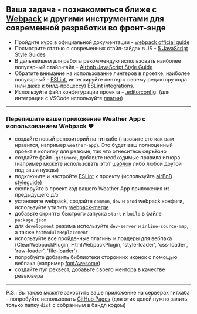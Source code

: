 Ваша задача - познакомиться ближе с [Webpack](https://webpack.js.org) и другими инструментами для современной разработки во фронт-энде
---
- Пройдите курс в официальной документации - [webpack official guide](https://webpack.js.org/guides/)
- Посмотрите статью о современных стайл-гайдах в JS - [5 JavaScript Style Guides](https://codeburst.io/5-javascript-style-guides-including-airbnb-github-google-88cbc6b2b7aa)
- В дальнейшем для работы рекоммендую использовать наиболее популярный стайл-гайд - [Airbnb JavaScript Style Guide](https://github.com/airbnb/javascript)
- Обратите внимание на использование линтеров в проетке, наиболее популярный - [ESLint](https://eslint.org/), интегрируйте линтер к своему редактору кода (или даже к билд-процессу) [ESLint integrations](https://eslint.org/docs/user-guide/integrations).
- Используйте файл конфигурации проекта - [.editorconfig](https://editorconfig.org/). (для интеграции с VSCode используйте [плагин](https://marketplace.visualstudio.com/items?itemName=EditorConfig.EditorConfig))
---
### Перепишите ваше приложение Weather App с использованием Webpack ❤
- создайте новый репозиторий на гитхабе (назовите его как вам нравится, например `weather-app`). Это будет ваш полноценный проект в копилку для резюме, так что отнеситесь серъёзно
- создайте файл `.gitinore`, добавьте необходимые правила игнора (например можете использовать этот [шаблон](https://gist.github.com/andreasonny83/b24e38b7772a3ea362d8e8d238d5a7bc) либо любой другой под ваши нужды)
- подключите и настройте [ESLint](https://eslint.org) к проекту (используйте [airBnB styleguide](https://github.com/airbnb/javascript))
- скопируйте в проект код вашего Weather App приложения из предыдущего д/з
- установите webpack, создайте `common`, `dev` и `prod` webpack конфиги, используйте утилиту [webpack-merge](https://github.com/survivejs/webpack-merge)
- добавьте скрипты быстрого запуска `start` и `build` в файле `package.json`
- для `development` режима используйте `dev-server` и `inline-source-map`, а также `hotModuleReplacement`
- используйте все пройденные плагины и лоадеры для вебпака (CleanWebpackPlugin, HtmlWebpackPlugin, 'style-loader', 'css-loader', 'raw-loader', 'file-loader')
- попробуйте добавить библиотеки сторонних иконок с помощью вебпака (например [fontAwesome](https://fontawesome.com/))
- создайте пул реквест, добавьте своего ментора в качестве ревьювера
---
P.S.: Вы также можете захостить ваше приложение на серверах гитхаба - попробуйте использовать [GitHub Pages](https://pages.github.com/) (для этих целей нужно залить только папку `dist` с собранным в бандл кодом)
